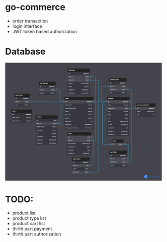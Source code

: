# go-commerce
- order transaction
- login interface 
- JWT token based authorization

# Database
![](./e-commerce-2.png)

# TODO:
- product list
- product type list
- product cart list
- thirth part payment
- thirth part authorization

